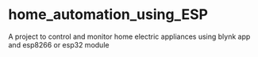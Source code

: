 # home_automation_using_ESP

A project to control and monitor home electric appliances using blynk app and esp8266 or esp32 module
